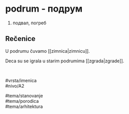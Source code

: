 # podrum - подрум

1. подвал, погреб

## Rečenice

U podrumu čuvamo [[zimnica|zimnicu]].

Deca su se igrala u starim podrumima [[zgrada|zgrade]].

<br>

#vrsta/imenica  
#nivo/A2  

#tema/stanovanje  
#tema/porodica  
#tema/arhitektura  

